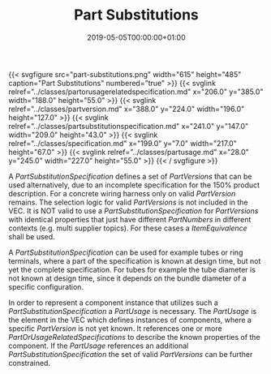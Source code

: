﻿---
title: Part Substitutions
toc: false
type: specs
date: "2019-05-05T00:00:00+01:00"
draft: false
menu:
  vec120:
    identifier: description-of-components/part-substitutions    
    parent: description-of-components
    weight: 1003019 

# Prev/next pager order (if `docs_section_pager` enabled in `params.toml`)
weight: 1003019
---
{{< svgfigure src="part-substitutions.png" width="615" height="485" caption="Part Substitutions" numbered="true" >}}
  {{< svglink relref="../classes/partorusagerelatedspecification.md" x="206.0" y="385.0" width="188.0" height="55.0" >}}
  {{< svglink relref="../classes/partversion.md" x="388.0" y="224.0" width="196.0" height="127.0" >}}
  {{< svglink relref="../classes/partsubstitutionspecification.md" x="241.0" y="147.0" width="209.0" height="43.0" >}}
  {{< svglink relref="../classes/specification.md" x="199.0" y="7.0" width="217.0" height="67.0" >}}
  {{< svglink relref="../classes/partusage.md" x="28.0" y="245.0" width="227.0" height="55.0" >}}
{{< / svgfigure >}}
<html>   <head>     </head>   <body>     <p> A <i>PartSubstitutionSpecification</i> defines a set of <i>PartVersions</i> that can be used alternatively, due to an incomplete specification for the 150% product description. For a concrete wiring harness only on valid <i>PartVersion</i> remains. The selection logic for valid <i>PartVersions</i> is not included in the VEC. It is NOT valid to use a <i>PartSubstitutionSpecification</i> for <i>PartVersions</i> with identical properties that just have different <i>PartNumbers</i> in different contexts (e.g. multi supplier topics). For these cases a <i>ItemEquivalence </i>shall be used.      </p>      <p> A <i>PartSubstitutionSpecification </i>can be used for example tubes or ring terminals, where a part of the specification is known at design time, but not yet the complete specification. For tubes for example the tube diameter is not known at design time, since it depends on the bundle diameter of a specific configuration.     </p>      <p> In order to represent a component instance that utilizes such a <i>PartSubstitutionSpecification</i> a <i>PartUsage </i>is necessary. The <i>PartUsage </i>is the element in the VEC which defines instances of components, where a specific <i>PartVersion</i> is not yet known. It references one or more <i>PartOrUsageRelatedSpecifications</i>  to describe the known properties of the component. If the <i>PartUsage</i> references an additional <i>PartSubstitutionSpecification </i>the set of valid <i>PartVersions</i> can be further constrained.       </p>    </body> </html> 
